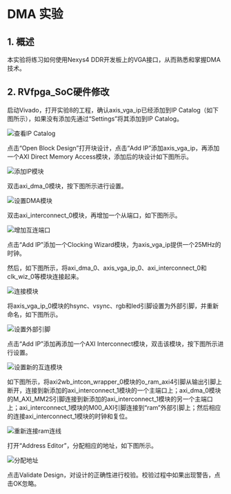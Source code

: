 # DMA 实验

## 1. 概述
本实验将练习如何使用Nexys4 DDR开发板上的VGA接口，从而熟悉和掌握DMA技术。

## 2. RVfpga_SoC硬件修改
启动Vivado，打开实验8的工程，确认axis_vga_ip已经添加到IP Catalog（如下图所示），如果没有添加先通过“Settings”将其添加到IP Catalog。

![查看IP Catalog](image_2022012201.png)

点击“Open Block Design”打开块设计，点击“Add IP”添加axis_vga_ip，再添加一个AXI Direct Memory Access模块，添加后的块设计如下图所示。

![添加IP模块](image_2022012202.png)

双击axi_dma_0模块，按下图所示进行设置。

![设置DMA模块](image_2022012203.png)

双击axi_interconnect_0模块，再增加一个从端口，如下图所示。

![增加互连端口](image_2022012204.png)

点击“Add IP”添加一个Clocking Wizard模块，为axis_vga_ip提供一个25MHz的时钟。

然后，如下图所示，将axi_dma_0、axis_vga_ip_0、axi_interconnect_0和clk_wiz_0等模块连接起来。

![连接模块](image_2022012205.png)

将axis_vga_ip_0模块的hsync、vsync、rgb和led引脚设置为外部引脚，并重新命名，如下图所示。

![设置外部引脚](image_2022012206.png)

点击“Add IP”添加再添加一个AXI Interconnect模块，双击该模块，按下图所示进行设置。

![设置新的互连模块](image_2022012207.png)

如下图所示，将axi2wb_intcon_wrapper_0模块的o_ram_axi4引脚从输出引脚上断开，连接到新添加的axi_interconnect_1模块的一个主端口上；axi_dma_0模块的M_AXI_MM2S引脚连接到新添加的axi_interconnect_1模块的另一个主端口上；axi_interconnect_1模块的M00_AXI引脚连接到“ram”外部引脚上；然后相应的连接axi_interconnect_1模块的时钟和复位。

![重新连接ram连线](image_2022012208.png)

打开“Address Editor”，分配相应的地址，如下图所示。

![分配地址](image_2022012209.png)

点击Validate Design，对设计的正确性进行校验。校验过程中如果出现警告，点击OK忽略。






















